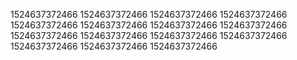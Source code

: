 1524637372466
1524637372466
1524637372466
1524637372466
1524637372466
1524637372466
1524637372466
1524637372466
1524637372466
1524637372466
1524637372466
1524637372466
1524637372466
1524637372466
1524637372466